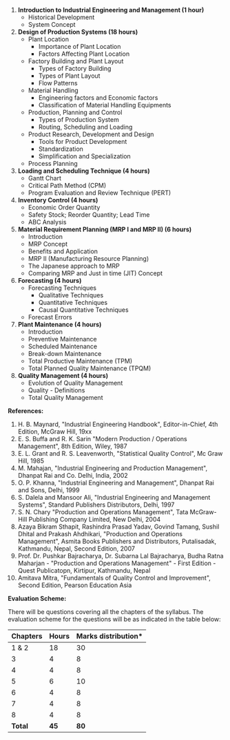 1. **Introduction to Industrial Engineering and Management (1 hour)**
    * Historical Development
    * System Concept 
2. **Design of Production Systems (18 hours)**
    * Plant Location
        * Importance of Plant Location 
        * Factors Affecting Plant Location 
    * Factory Building and Plant Layout
        * Types of Factory Building 
        * Types of Plant Layout 
        * Flow Patterns
    * Material Handling
        * Engineering factors and Economic factors 
        * Classification of Material Handling Equipments 
    * Production, Planning and Control
        * Types of Production System 
        * Routing, Scheduling and Loading 
    * Product Research, Development and Design
        * Tools for Product Development 
        * Standardization 
        * Simplification and Specialization 
    * Process Planning
3. **Loading and Scheduling Technique (4 hours)**
    * Gantt Chart 
    * Critical Path Method (CPM) 
    * Program Evaluation and Review Technique (PERT) 
4. **Inventory Control (4 hours)**
    * Economic Order Quantity 
    * Safety Stock; Reorder Quantity; Lead Time 
    * ABC Analysis 
5. **Material Requirement Planning (MRP I and MRP II) (6 hours)**
    * Introduction 
    * MRP Concept 
    * Benefits and Application
    * MRP II (Manufacturing Resource Planning) 
    * The Japanese approach to MRP 
    * Comparing MRP and Just in time (JIT) Concept 
6. **Forecasting (4 hours)**
    * Forecasting Techniques 
        * Qualitative Techniques 
        * Quantitative Techniques 
        * Causal Quantitative Techniques 
    * Forecast Errors 
7. **Plant Maintenance (4 hours)**
    * Introduction 
    * Preventive Maintenance 
    * Scheduled Maintenance 
    * Break-down Maintenance 
    * Total Productive Maintenance (TPM) 
    * Total Planned Quality Maintenance (TPQM) 
8. **Quality Management (4 hours)**
    * Evolution of Quality Management
    * Quality - Definitions
    * Total Quality Management

**References:**

1. H. B. Maynard, "Industrial Engineering Handbook", Editor-in-Chief, 4th Edition, McGraw Hill, 19xx 
2. E. S. Buffa and R. K. Sarin "Modern Production / Operations Management", 8th Edition, Wiley, 1987 
3. E. L. Grant and R. S. Leavenworth, "Statistical Quality Control", Mc Graw Hill, 1985 
4. M. Mahajan, "Industrial Engineering and Production Management", Dhanpat Rai and Co. Delhi, India, 2002 
5. O. P. Khanna, "Industrial Engineering and Management", Dhanpat Rai and Sons, Delhi, 1999 
6. S. Dalela and Mansoor Ali, "Industrial Engineering and Management Systems", Standard Publishers Distributors, Delhi, 1997 
7. S. N. Chary "Production and Operations Management", Tata McGraw- Hill Publishing Company Limited, New Delhi, 2004 
8. Azaya Bikram Sthapit, Rashindra Prasad Yadav, Govind Tamang, Sushil Dhital and Prakash Ahdhikari, "Production and Operations Management", Asmita Books Publishers and Distributors, Putalisadak, Kathmandu, Nepal, Second Edition, 2007 
9. Prof. Dr. Pushkar Bajracharya, Dr. Subarna Lal Bajracharya, Budha Ratna Maharjan - "Production and Operations Management" - First Edition - Quest Publicatopn, Kirtipur, Kathmandu, Nepal 
10. Amitava Mitra, "Fundamentals of Quality Control and Improvement", Second Edition, Pearson Education Asia

**Evaluation Scheme:**

There will be questions covering all the chapters of the syllabus. The evaluation scheme for the questions will be as indicated in the table below:

| Chapters  | Hours  | Marks distribution* |
| --------- | ------ | ------------------- |
| 1 & 2     | 18     | 30                  |
| 3         | 4      | 8                   |
| 4         | 4      | 8                   |
| 5         | 6      | 10                  |
| 6         | 4      | 8                   |
| 7         | 4      | 8                   |
| 8         | 4      | 8                   |
| **Total** | **45** | **80**              |

